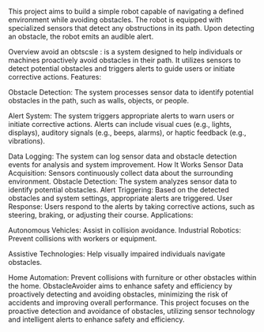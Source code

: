 This project aims to build a simple robot capable of navigating a defined environment while avoiding obstacles. The robot is equipped with specialized sensors that detect any obstructions in its path. Upon detecting an obstacle, the robot emits an audible alert.

Overview
avoid an obtscsle : is a system designed to help individuals or machines proactively avoid obstacles in their path. It utilizes sensors to detect potential obstacles and triggers alerts to guide users or initiate corrective actions.
Features:

  Obstacle Detection: The system processes sensor data to identify potential obstacles in the path, such as walls, objects, or people.

  Alert System: The system triggers appropriate alerts to warn users or initiate corrective actions. Alerts can include visual cues (e.g., lights, displays), auditory signals (e.g., beeps, alarms), or haptic feedback (e.g., vibrations).

  Data Logging: The system can log sensor data and obstacle detection events for analysis and system improvement.
How It Works
  Sensor Data Acquisition: Sensors continuously collect data about the surrounding environment.
  Obstacle Detection: The system analyzes sensor data to identify potential obstacles.
  Alert Triggering: Based on the detected obstacles and system settings, appropriate alerts are triggered.
  User Response: Users respond to the alerts by taking corrective actions, such as steering, braking, or adjusting their course.
Applications:

  Autonomous Vehicles: Assist in collision avoidance.
  Industrial Robotics: Prevent collisions with workers or equipment.

  Assistive Technologies: Help visually impaired individuals navigate obstacles.

  Home Automation: Prevent collisions with furniture or other obstacles within the home.
ObstacleAvoider aims to enhance safety and efficiency by proactively detecting and avoiding obstacles, minimizing the risk of accidents and improving overall performance.
This project focuses on the proactive detection and avoidance of obstacles, utilizing sensor technology and intelligent alerts to enhance safety and efficiency.
